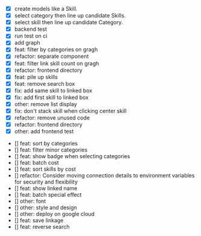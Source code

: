 - [x] create models like a Skill.
- [x] select category then line up candidate Skills.
- [x] select skill then line up candidate Category.
- [x] backend test
- [x] run test on ci
- [x] add graph
- [x] feat: filter by categories on gragh
- [x] refactor: separate component
- [x] feat: filter link skill count on gragh
- [x] refactor: frontend directory
- [x] feat: pile up skills
- [x] feat: remove search box
- [x] fix: add same skill to linked box
- [x] fix: add first skill to linked box
- [x] other: remove list display
- [x] fix: don't stack skill when clicking center skill
- [x] refactor: remove unused code
- [x] refactor: frontend directory
- [x] other: add frontend test
- [] feat: sort by categories
- [] feat: filter minor categories
- [] feat: show badge when selecting categories
- [] feat: batch cost
- [] feat: sort skills by cost
- [] refactor: Consider moving connection details to environment variables for security and flexibility
- [] feat: show linked name
- [] feat: batch special effect
- [] other: font
- [] other: style and design
- [] other: deploy on google cloud
- [] feat: save linkage
- [] feat: reverse search